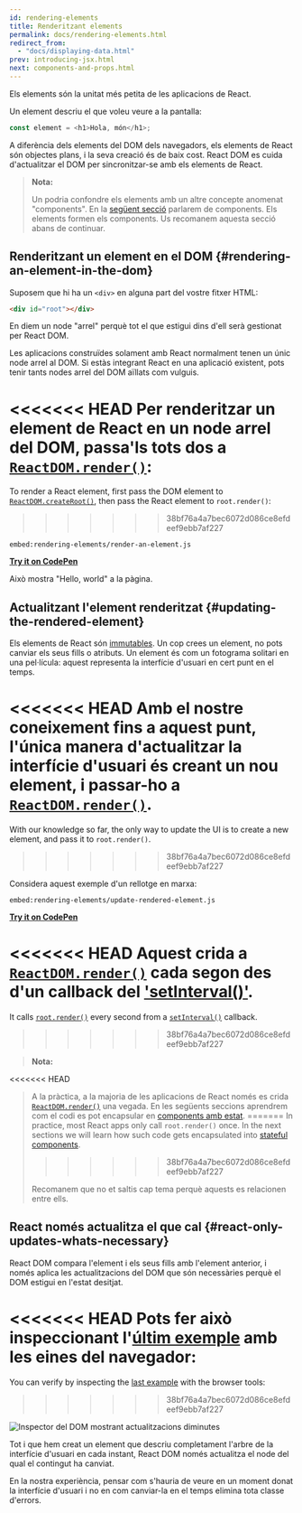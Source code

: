 ```yaml
---
id: rendering-elements
title: Renderitzant elements
permalink: docs/rendering-elements.html
redirect_from:
  - "docs/displaying-data.html"
prev: introducing-jsx.html
next: components-and-props.html
---
```


Els elements són la unitat més petita de les aplicacions de React.

Un element descriu el que voleu veure a la pantalla:

```js
const element = <h1>Hola, món</h1>;
```

A diferència dels elements del DOM dels navegadors, els elements de React són objectes plans, i la seva creació és de baix cost. React DOM es cuida d'actualitzar el DOM per sincronitzar-se amb els elements de React.

> **Nota:**
>
> Un podria confondre els elements amb un altre concepte anomenat "components". En la [següent secció](/docs/components-and-props.html) parlarem de components. Els elements formen els components. Us recomanem aquesta secció abans de continuar.

## Renderitzant un element en el DOM {#rendering-an-element-in-the-dom}

Suposem que hi ha un `<div>` en alguna part del vostre fitxer HTML:

```html
<div id="root"></div>
```

En diem un node "arrel" perquè tot el que estigui dins d'ell serà gestionat per React DOM.

Les aplicacions construïdes solament amb React normalment tenen un únic node arrel al DOM. Si estàs integrant React en una aplicació existent, pots tenir tants nodes arrel del DOM aïllats com vulguis.

<<<<<<< HEAD
Per renderitzar un element de React en un node arrel del DOM, passa'ls tots dos a [`ReactDOM.render()`](/docs/react-dom.html#render):
=======
To render a React element, first pass the DOM element to [`ReactDOM.createRoot()`](/docs/react-dom-client.html#createroot), then pass the React element to `root.render()`:
>>>>>>> 38bf76a4a7bec6072d086ce8efdeef9ebb7af227

`embed:rendering-elements/render-an-element.js`

**[Try it on CodePen](https://codepen.io/gaearon/pen/ZpvBNJ?editors=1010)**

Això mostra "Hello, world" a la pàgina.

## Actualitzant l'element renderitzat {#updating-the-rendered-element}

Els elements de React són [immutables](https://en.wikipedia.org/wiki/Immutable_object). Un cop crees un element, no pots canviar els seus fills o atributs. Un element és com un fotograma solitari en una pel·lícula: aquest representa la interfície d'usuari en cert punt en el temps.

<<<<<<< HEAD
Amb el nostre coneixement fins a aquest punt, l'única manera d'actualitzar la interfície d'usuari és creant un nou element, i passar-ho a [`ReactDOM.render()`](/docs/react-dom.html#render).
=======
With our knowledge so far, the only way to update the UI is to create a new element, and pass it to `root.render()`.
>>>>>>> 38bf76a4a7bec6072d086ce8efdeef9ebb7af227

Considera aquest exemple d'un rellotge en marxa:

`embed:rendering-elements/update-rendered-element.js`

**[Try it on CodePen](https://codepen.io/gaearon/pen/gwoJZk?editors=1010)**

<<<<<<< HEAD
Aquest crida a [`ReactDOM.render()`](/docs/react-dom.html#render) cada segon des d'un callback del ['setInterval()'](https://developer.mozilla.org/en-US/docs/Web/API/WindowTimers/setInterval).
=======
It calls [`root.render()`](/docs/react-dom.html#render) every second from a [`setInterval()`](https://developer.mozilla.org/en-US/docs/Web/API/WindowTimers/setInterval) callback.
>>>>>>> 38bf76a4a7bec6072d086ce8efdeef9ebb7af227

> **Nota:**
>
<<<<<<< HEAD
> A la pràctica, a la majoria de les aplicacions de React només es crida [`ReactDOM.render()`](/docs/react-dom.html#render) una vegada. En les següents seccions aprendrem com el codi es pot encapsular en [components amb estat](/docs/state-and-lifecycle.html).
=======
>In practice, most React apps only call `root.render()` once. In the next sections we will learn how such code gets encapsulated into [stateful components](/docs/state-and-lifecycle.html).
>>>>>>> 38bf76a4a7bec6072d086ce8efdeef9ebb7af227
>
> Recomanem que no et saltis cap tema perquè aquests es relacionen entre ells.

## React només actualitza el que cal {#react-only-updates-whats-necessary}

React DOM compara l'element i els seus fills amb l'element anterior, i només aplica les actualitzacions del DOM que són necessàries perquè el DOM estigui en l'estat desitjat.

<<<<<<< HEAD
Pots fer això inspeccionant l'[últim exemple](codepen://rendering-elements/update-rendered-element) amb les eines del navegador:
=======
You can verify by inspecting the [last example](https://codepen.io/gaearon/pen/gwoJZk?editors=1010) with the browser tools:
>>>>>>> 38bf76a4a7bec6072d086ce8efdeef9ebb7af227

![Inspector del DOM mostrant actualitzacions diminutes](../images/docs/granular-dom-updates.gif)

Tot i que hem creat un element que descriu completament l'arbre de la interfície d'usuari en cada instant, React DOM només actualitza el node del qual el contingut ha canviat.

En la nostra experiència, pensar com s'hauria de veure en un moment donat la interfície d'usuari i no en com canviar-la en el temps elimina tota classe d'errors.
